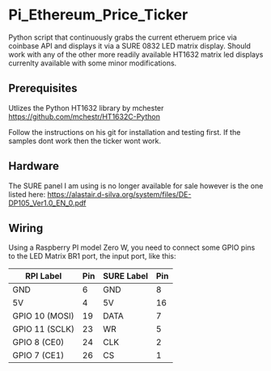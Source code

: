 # Pi_Ethereum_Price_Ticker

Python script that continuously grabs the current etheruem price via coinbase API and displays it via a SURE 0832 LED matrix display.  Should work with any of the other more readily available HT1632 matrix led displays currenlty available with some minor modifications.

## Prerequisites

Utlizes the Python HT1632 library by mchester
https://github.com/mchestr/HT1632C-Python

Follow the instructions on his git for installation and testing first.  If the samples dont work then the ticker wont work.

## Hardware

The SURE panel I am using is no longer available for sale however is the one listed here:
https://alastair.d-silva.org/system/files/DE-DP105_Ver1.0_EN_0.pdf

## Wiring

Using a Raspberry PI model Zero W, you need to connect some GPIO pins to the
LED Matrix BR1 port, the input port, like this:


| RPI Label      | Pin | SURE Label | Pin |
|----------------|-----|------------|-----|
| GND            | 6   | GND        | 8   |
| 5V             | 4   | 5V         | 16  |
| GPIO 10 (MOSI) | 19  | DATA       | 7   |
| GPIO 11 (SCLK) | 23  | WR         | 5   |
| GPIO 8  (CE0)  | 24  | CLK        | 2   |
| GPIO 7  (CE1)  | 26  | CS         | 1   |

